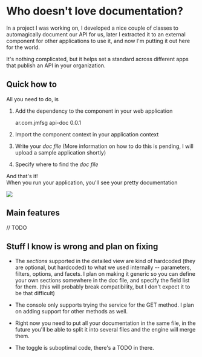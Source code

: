 Who doesn't love documentation?
===============================

In a project I was working on, I developed a nice couple of classes to automagically document our API for us, later I extracted it to an external component for other applications to use it, and now I'm putting it out here for the world.

It's nothing complicated, but it helps set a standard across different apps that publish an API in your organization.

Quick how to
------------

All you need to do, is

1) Add the dependency to the component in your web application

    <dependency>
        <groupId>ar.com.jmfsg</groupId>
        <artifactId>api-doc</artifactId>
        <version>0.0.1</version>
    </dependency>

2) Import the component context in your application context

    <import resource="classpath:ar/com/jmfsg/documentation/application-context.xml" />

3) Write your *doc file* (More information on how to do this is pending, I will upload a sample application shortly)

4) Specify where to find the *doc file*

    <bean class="ar.com.jmfsg.documentation.DocumentationDescriptor" p:modulePrefix="misc" p:resource="classpath:doc" />

And that's it!  
When you run your application, you'll see your pretty documentation

![](https://raw.github.com/juanformoso/api-doc/master/img/screenshot.png)

Main features
-------------

// TODO

Stuff I know is wrong and plan on fixing
----------------------------------------

- The *sections* supported in the detailed view are kind of hardcoded (they are optional, but hardcoded) to what we used internally -- parameters, filters, options, and facets. I plan on making it generic so you can define your own sections somewhere in the doc file, and specify the field list for them. (this will probably break compatibility, but I don't expect it to be that difficult)

- The console only supports trying the service for the GET method. I plan on adding support for other methods as well.

- Right now you need to put all your documentation in the same file, in the future you'll be able to split it into several files and the engine will merge them.

- The toggle is suboptimal code, there's a TODO in there.